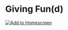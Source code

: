 # Giving Fun(d)

[![Add to Homescreen](https://img.shields.io/badge/Skynet-Add%20To%20Homescreen-00c65e?logo=skynet&labelColor=0d0d0d)](https://homescreen.hns.siasky.net/#/skylink/CACWZ_v1JWCP9qJtzFsyvugZG8y4CE-mbXIXNW6e6lsaIQ)